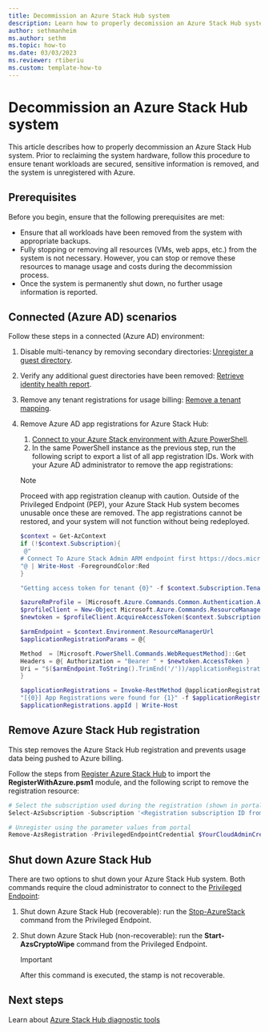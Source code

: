 ```yaml
---
title: Decommission an Azure Stack Hub system
description: Learn how to properly decomission an Azure Stack Hub system. 
author: sethmanheim
ms.author: sethm
ms.topic: how-to
ms.date: 03/03/2023
ms.reviewer: rtiberiu
ms.custom: template-how-to
---
```


# Decommission an Azure Stack Hub system

This article describes how to properly decommission an Azure Stack Hub system. Prior to reclaiming the system hardware, follow this procedure to ensure tenant workloads are secured, sensitive information is removed, and the system is unregistered with Azure.

## Prerequisites

Before you begin, ensure that the following prerequisites are met:

- Ensure that all workloads have been removed from the system with appropriate backups.
- Fully stopping or removing all resources (VMs, web apps, etc.) from the system is not necessary. However, you can stop or remove these resources to manage usage and costs during the decommission process.
- Once the system is permanently shut down, no further usage information is reported.

## Connected (Azure AD) scenarios

Follow these steps in a connected (Azure AD) environment:

1. Disable multi-tenancy by removing secondary directories: [Unregister a guest directory](enable-multitenancy.md#unregister-a-guest-directory).
1. Verify any additional guest directories have been removed: [Retrieve identity health report](enable-multitenancy.md#retrieve-azure-stack-hub-identity-health-report).
1. Remove any tenant registrations for usage billing: [Remove a tenant mapping](azure-stack-csp-ref-operations.md#remove-a-tenant-mapping).
1. Remove Azure AD app registrations for Azure Stack Hub:
   1. [Connect to your Azure Stack environment with Azure PowerShell](azure-stack-powershell-configure-admin.md#connect-with-azure-ad).
   1. In the same PowerShell instance as the previous step, run the following script to export a list of all app registration IDs. Work with your Azure AD administrator to remove the app registrations:

   > [!NOTE]
   > Proceed with app registration cleanup with caution. Outside of the Privileged Endpoint (PEP), your Azure Stack Hub system becomes unusable once these are removed. The app registrations cannot be restored, and your system will not function without being redeployed.

   ```powershell
   $context = Get-AzContext 
   if (!$context.Subscription){
    @" 
   # Connect To Azure Stack Admin ARM endpoint first https://docs.microsoft.com/azure-stack/operator/azure-stack-powershell-configure-admin#connect-with-azure-ad 
   "@ | Write-Host -ForegroundColor:Red 
   } 

   "Getting access token for tenant {0}" -f $context.Subscription.TenantID | Write-Host -ForegroundColor Green 

   $azureRmProfile = [Microsoft.Azure.Commands.Common.Authentication.Abstractions.AzureRmProfileProvider]::Instance.Profile 
   $profileClient = New-Object Microsoft.Azure.Commands.ResourceManager.Common.RMProfileClient($azureRmProfile) 
   $newtoken = $profileClient.AcquireAccessToken($context.Subscription.TenantID) 

   $armEndpoint = $context.Environment.ResourceManagerUrl 
   $applicationRegistrationParams = @{ 

   Method  = [Microsoft.PowerShell.Commands.WebRequestMethod]::Get 
   Headers = @{ Authorization = "Bearer " + $newtoken.AccessToken } 
   Uri = "$($armEndpoint.ToString().TrimEnd('/'))/applicationRegistrations?api-version=2014-04-01-preview" 
   } 

   $applicationRegistrations = Invoke-RestMethod @applicationRegistrationParams | Select-Object -ExpandProperty value 
   "[{0}] App Registrations were found for {1}" -f $applicationRegistrations.appId.Count, $context.Environment.Name | Write-Host -ForegroundColor Green 
   $applicationRegistrations.appId | Write-Host
   ```

## Remove Azure Stack Hub registration

This step removes the Azure Stack Hub registration and prevents usage data being pushed to Azure billing.

Follow the steps from [Register Azure Stack Hub](azure-stack-registration.md?pivots=state-connected#renew-or-change-registration) to import the **RegisterWithAzure.psm1** module, and the following script to remove the registration resource:

```powershell
# Select the subscription used during the registration (shown in portal) 
Select-AzSubscription -Subscription '<Registration subscription ID from portal>' 

# Unregister using the parameter values from portal 
Remove-AzsRegistration -PrivilegedEndpointCredential $YourCloudAdminCredential -PrivilegedEndpoint $YourPrivilegedEndpoint -RegistrationName '<Registration name from portal>' -ResourceGroupName '<Registration resource group from portal>'
```

## Shut down Azure Stack Hub

There are two options to shut down your Azure Stack Hub system. Both commands require the cloud administrator to connect to the [Privileged Endpoint](azure-stack-privileged-endpoint.md):

1. Shut down Azure Stack Hub (recoverable): run the [Stop-AzureStack](../reference/pep/Stop-AzureStack.md) command from the Privileged Endpoint.
1. Shut down Azure Stack Hub (non-recoverable): run the **Start-AzsCryptoWipe** command from the Privileged Endpoint.

   > [!IMPORTANT]
   > After this command is executed, the stamp is not recoverable.

## Next steps

Learn about [Azure Stack Hub diagnostic tools](diagnostic-log-collection.md)

